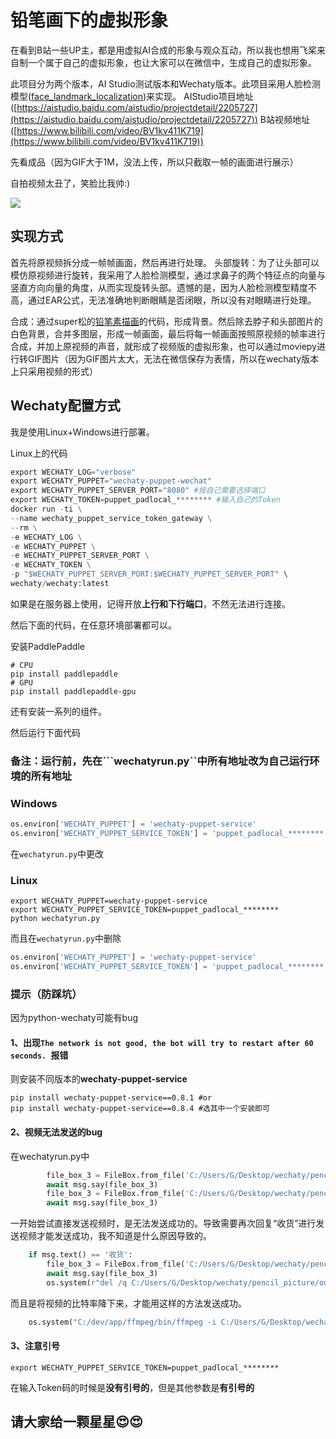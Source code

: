 # 铅笔画下的虚拟形象
在看到B站一些UP主，都是用虚拟AI合成的形象与观众互动，所以我也想用飞桨来自制一个属于自己的虚拟形象，也让大家可以在微信中，生成自己的虚拟形象。

此项目分为两个版本，AI Studio测试版本和Wechaty版本。此项目采用人脸检测模型([face_landmark_localization](https://www.paddlepaddle.org.cn/hubdetail?name=face_landmark_localization))来实现。
AIStudio项目地址([https://aistudio.baidu.com/aistudio/projectdetail/2205727](https://aistudio.baidu.com/aistudio/projectdetail/2205727))
B站视频地址([https://www.bilibili.com/video/BV1kv411K719](https://www.bilibili.com/video/BV1kv411K719))

先看成品（因为GIF大于1M，没法上传，所以只截取一帧的画面进行展示）

自拍视频太丑了，笑脸比我帅:)

![](https://ai-studio-static-online.cdn.bcebos.com/4a5d66d3bd0a46e38df621c689f10883463a11c5b1844e059fa0f924e0b47e1d)


## 实现方式
首先将原视频拆分成一帧帧画面，然后再进行处理。
头部旋转：为了让头部可以模仿原视频进行旋转，我采用了人脸检测模型，通过求鼻子的两个特征点的向量与竖直方向向量的角度，从而实现旋转头部。遗憾的是，因为人脸检测模型精度不高，通过EAR公式，无法准确地判断眼睛是否闭眼，所以没有对眼睛进行处理。

合成：通过super松的[铅笔素描画](https://aistudio.baidu.com/aistudio/projectdetail/1468432)的代码，形成背景。然后除去脖子和头部图片的白色背景，合并多图层，形成一帧画面，最后将每一帧画面按照原视频的帧率进行合成，并加上原视频的声音，就形成了视频版的虚拟形象，也可以通过moviepy进行转GIF图片（因为GIF图片太大，无法在微信保存为表情，所以在wechaty版本上只采用视频的形式）

## Wechaty配置方式
我是使用Linux+Windows进行部署。

Linux上的代码
```Python
export WECHATY_LOG="verbose"
export WECHATY_PUPPET="wechaty-puppet-wechat"
export WECHATY_PUPPET_SERVER_PORT="8080" #按自己需要选择端口
export WECHATY_TOKEN=puppet_padlocal_******** #输入自己的Token
docker run -ti \
--name wechaty_puppet_service_token_gateway \
--rm \
-e WECHATY_LOG \
-e WECHATY_PUPPET \
-e WECHATY_PUPPET_SERVER_PORT \
-e WECHATY_TOKEN \
-p "$WECHATY_PUPPET_SERVER_PORT:$WECHATY_PUPPET_SERVER_PORT" \
wechaty/wechaty:latest
```
如果是在服务器上使用，记得开放**上行和下行端口**，不然无法进行连接。


然后下面的代码，在任意环境部署都可以。

安装PaddlePaddle
```
# CPU
pip install paddlepaddle
# GPU
pip install paddlepaddle-gpu
```

还有安装一系列的组件。

然后运行下面代码
### 备注：运行前，先在```wechatyrun.py``中所有地址改为自己运行环境的所有地址
### Windows

```Python
os.environ['WECHATY_PUPPET'] = 'wechaty-puppet-service'
os.environ['WECHATY_PUPPET_SERVICE_TOKEN'] = 'puppet_padlocal_********'
```

在```wechatyrun.py```中更改
### Linux
```
export WECHATY_PUPPET=wechaty-puppet-service
export WECHATY_PUPPET_SERVICE_TOKEN=puppet_padlocal_********
python wechatyrun.py
```

而且在```wechatyrun.py```中删除

```Python
os.environ['WECHATY_PUPPET'] = 'wechaty-puppet-service'
os.environ['WECHATY_PUPPET_SERVICE_TOKEN'] = 'puppet_padlocal_********'
```
### 提示（防踩坑）
因为python-wechaty可能有bug

#### 1、出现```The network is not good, the bot will try to restart after 60 seconds. ```报错

则安装不同版本的**wechaty-puppet-service**
```
pip install wechaty-puppet-service==0.8.1 #or
pip install wechaty-puppet-service==0.8.4 #选其中一个安装即可
```
#### 2、视频无法发送的bug

在wechatyrun.py中
```Python
        file_box_3 = FileBox.from_file('C:/Users/G/Desktop/wechaty/pencil_picture/output/video_output.mp4') #第267行
        await msg.say(file_box_3)
        file_box_3 = FileBox.from_file('C:/Users/G/Desktop/wechaty/pencil_picture/output/video_output.mp4')
        await msg.say(file_box_3)
```
一开始尝试直接发送视频时，是无法发送成功的。导致需要再次回复“收货”进行发送视频才能发送成功，我不知道是什么原因导致的。
```Python
    if msg.text() == '收货':
        file_box_3 = FileBox.from_file('C:/Users/G/Desktop/wechaty/pencil_picture/output/video_output.mp4') #第229行
        await msg.say(file_box_3)
        os.system(r"del /q C:/Users/G/Desktop/wechaty/pencil_picture/output/*")
```
而且是将视频的比特率降下来，才能用这样的方法发送成功。
```Python
    os.system("C:/dev/app/ffmpeg/bin/ffmpeg -i C:/Users/G/Desktop/wechaty/pencil_picture/output/video_output2.mp4 -b 1M C:/Users/G/Desktop/wechaty/pencil_picture/output/video_output.mp4") #第226行
```
#### 3、注意引号
```
export WECHATY_PUPPET_SERVICE_TOKEN=puppet_padlocal_********
```
在输入Token码的时候是**没有引号的**，但是其他参数是**有引号的**
## 请大家给一颗星星:heart_eyes::heart_eyes:

